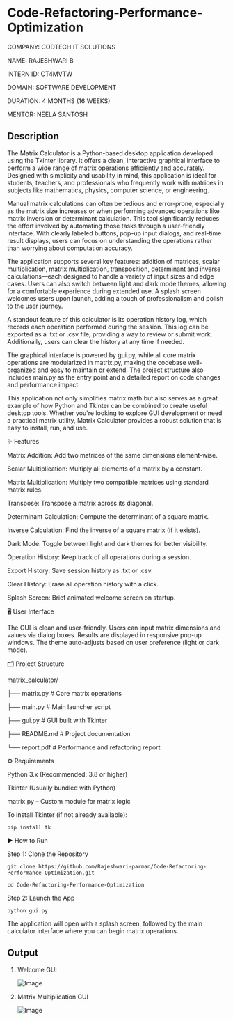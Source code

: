 # Code-Refactoring-Performance-Optimization


COMPANY: CODTECH IT SOLUTIONS

NAME: RAJESHWARI B

INTERN ID: CT4MVTW

DOMAIN: SOFTWARE DEVELOPMENT

DURATION: 4 MONTHS (16 WEEKS)

MENTOR: NEELA SANTOSH

## Description

The Matrix Calculator is a Python-based desktop application developed using the Tkinter library. It offers a clean, interactive graphical interface to perform a wide range of matrix operations efficiently and accurately. Designed with simplicity and usability in mind, this application is ideal for students, teachers, and professionals who frequently work with matrices in subjects like mathematics, physics, computer science, or engineering.

Manual matrix calculations can often be tedious and error-prone, especially as the matrix size increases or when performing advanced operations like matrix inversion or determinant calculation. This tool significantly reduces the effort involved by automating those tasks through a user-friendly interface. With clearly labeled buttons, pop-up input dialogs, and real-time result displays, users can focus on understanding the operations rather than worrying about computation accuracy.

The application supports several key features: addition of matrices, scalar multiplication, matrix multiplication, transposition, determinant and inverse calculations—each designed to handle a variety of input sizes and edge cases. Users can also switch between light and dark mode themes, allowing for a comfortable experience during extended use. A splash screen welcomes users upon launch, adding a touch of professionalism and polish to the user journey.

A standout feature of this calculator is its operation history log, which records each operation performed during the session. This log can be exported as a .txt or .csv file, providing a way to review or submit work. Additionally, users can clear the history at any time if needed.

The graphical interface is powered by gui.py, while all core matrix operations are modularized in matrix.py, making the codebase well-organized and easy to maintain or extend. The project structure also includes main.py as the entry point and a detailed report on code changes and performance impact.

This application not only simplifies matrix math but also serves as a great example of how Python and Tkinter can be combined to create useful desktop tools. Whether you're looking to explore GUI development or need a practical matrix utility, Matrix Calculator provides a robust solution that is easy to install, run, and use.

✨ Features

Matrix Addition: Add two matrices of the same dimensions element-wise.

Scalar Multiplication: Multiply all elements of a matrix by a constant.

Matrix Multiplication: Multiply two compatible matrices using standard matrix rules.

Transpose: Transpose a matrix across its diagonal.

Determinant Calculation: Compute the determinant of a square matrix.

Inverse Calculation: Find the inverse of a square matrix (if it exists).

Dark Mode: Toggle between light and dark themes for better visibility.

Operation History: Keep track of all operations during a session.

Export History: Save session history as .txt or .csv.

Clear History: Erase all operation history with a click.

Splash Screen: Brief animated welcome screen on startup.

🖥️ User Interface

The GUI is clean and user-friendly. Users can input matrix dimensions and values via dialog boxes. Results are displayed in responsive pop-up windows. The theme auto-adjusts based on user preference (light or dark mode).

🗂️ Project Structure

matrix_calculator/

├── matrix.py      # Core matrix operations

├── main.py        # Main launcher script

├── gui.py         # GUI built with Tkinter

├── README.md      # Project documentation

└── report.pdf     # Performance and refactoring report

⚙️ Requirements

Python 3.x (Recommended: 3.8 or higher)

Tkinter (Usually bundled with Python)

matrix.py – Custom module for matrix logic

To install Tkinter (if not already available):

    pip install tk

▶️ How to Run

Step 1: Clone the Repository

    git clone https://github.com/Rajeshwari-parman/Code-Refactoring-Performance-Optimization.git

    cd Code-Refactoring-Performance-Optimization

Step 2: Launch the App

    python gui.py
    
The application will open with a splash screen, followed by the main calculator interface where you can begin matrix operations.

## Output

1. Welcome GUI
   
    ![Image](https://github.com/user-attachments/assets/23446d18-485b-4898-9f5a-38fa50a1917e)

2. Matrix Multiplication GUI

    ![Image](https://github.com/user-attachments/assets/c914b300-58d4-4389-9baa-7e53634eb27c)

